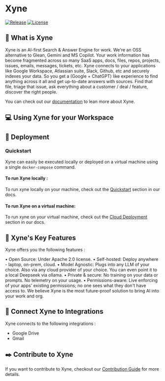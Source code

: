 # Xyne

[![Release](https://img.shields.io/github/release/xynehq/xyne.svg?style=flat-square)](https://github.com/xynehq/Xyne/releases/latest)
[![License](https://img.shields.io/badge/license-Apache%202.0-blue?style=flat-square)](https://opensource.org/licenses/Apache-2.0)

## 📌 What is Xyne 
Xyne is an Al-first Search & Answer Engine for work. We're an
OSS alternative to Glean, Gemini and MS Copilot.
Your work information has become fragmented across so many
SaaS apps, docs, files, repos, projects, issues, emails,
messages, tickets, etc. Xyne connects to your applications like
Google Workspace, Atlassian suite, Slack, Github, etc and
securely indexes your data. So you get a (Google + ChatGPT)
like experience to find anything across it all and get up-to-date
answers with sources.
Find that file, triage that issue, ask everything about a
customer / deal / feature, discover the right people.


You can check out our [documentation](https://xyne.mintlify.app/introduction) to lean more about Xyne.

## 💻 Using Xyne for your Workspace 	


## 🚀 Deployment 
### Quickstart
Xyne can easily be executed locally or deployed on a virtual machine using a single ```docker-compose``` command.

#### To run Xyne locally :
To run xyne locally on your machine, check out the [Quickstart](https://xyne.mintlify.app/quickstart) section in our docs.

#### To run Xyne on a virtual machine: 
To run xyne on your virtual machine, check out the [Cloud Deployment](https://xyne.mintlify.app/deployment/cloud/aws/aws-deployment-with-docker) section in our docs.


## 🔑  Xyne's Key Features

Xyne offers you the following features :

• Open Source: Under Apache 2.0 license.
• Self-hosted: Deploy anywhere - laptop, on-prem, cloud.
• Model Agnostic: Plugs into any LLM of your choice. Also
via any cloud provider of your choice. You can even point it
to a local Deepseek via ollama.
• Private & secure: No training on your data or prompts. No
telemetry on your usage.
• Permissions-aware: Live enforcing of your apps' existing
permissions; no one sees what they don't have access to.
We believe Xyne is the most future-proof solution to bring Al
into your work and org.

## 🔌 Connect Xyne to Integrations

Xyne connects to the following integrations : 
- Google Drive
- Gmail


## ✒️  Contribute to Xyne
If you want to contribute to Xyne, checkout our [Contribution Guide](https://xyne.mintlify.app/contribution/contribute) for more details.

